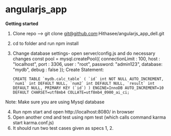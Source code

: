 # angularjs_app


<b>Getting started</b>


1) Clone repo -->  git clone git@github.com:Hithasee/angularjs_app_dell.git
2) cd to folder and run npm install
3) Change database settings- open server/config.js and do necessary changes
     const pool = mysql.createPool({
      connectionLimit   :     100,
      host    :    "localhost",
      port    :    3306,
      user    :    "root",
      password:    "admin123",
      database:    "mydb",
      debug   :    false
     });
   Create Statement:

    ```CREATE TABLE `mydb.calc_table` (
    `id` int NOT NULL AUTO_INCREMENT,
    `num1` int DEFAULT NULL,
    `num2` int DEFAULT NULL,
    `result` int DEFAULT NULL,
    PRIMARY KEY (`id`)
    ) ENGINE=InnoDB AUTO_INCREMENT=10 DEFAULT CHARSET=utf8mb4 COLLATE=utf8mb4_0900_ai_ci;```

Note: Make sure you are using Mysql database

4) Run npm start and open http://localhost:8080/ in browser 
5) Open another cmd and test using npm test (which calls command karma start karma.conf.js)
6) It should run two test cases given as specs 1, 2.





